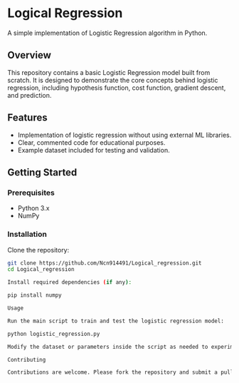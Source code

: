 
# Logical Regression

A simple implementation of Logistic Regression algorithm in Python.

## Overview

This repository contains a basic Logistic Regression model built from scratch. It is designed to demonstrate the core concepts behind logistic regression, including hypothesis function, cost function, gradient descent, and prediction.

## Features

- Implementation of logistic regression without using external ML libraries.
- Clear, commented code for educational purposes.
- Example dataset included for testing and validation.

## Getting Started

### Prerequisites

- Python 3.x
- NumPy

### Installation

Clone the repository:

```bash
git clone https://github.com/Ncn914491/Logical_regression.git
cd Logical_regression

Install required dependencies (if any):

pip install numpy

Usage

Run the main script to train and test the logistic regression model:

python logistic_regression.py

Modify the dataset or parameters inside the script as needed to experiment.

Contributing

Contributions are welcome. Please fork the repository and submit a pull request for any improvements or bug fixes.
